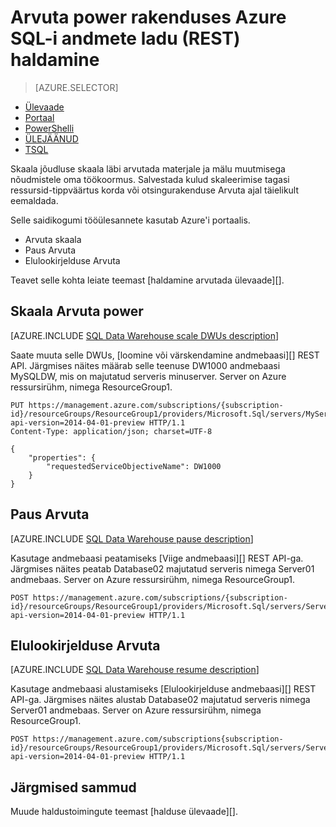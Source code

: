 <properties
   pageTitle="Arvuta power rakenduses Azure SQL-i andmete ladu (REST) haldamine | Microsoft Azure'i"
   description="PowerShelli ülesannete haldamiseks Arvutage power. Skaala Arvuta ressursid, reguleerides DWUs. Või Peata ja Jätka arvutada ressursside kulude salvestamiseks."
   services="sql-data-warehouse"
   documentationCenter="NA"
   authors="barbkess"
   manager="barbkess"
   editor=""/>

<tags
   ms.service="sql-data-warehouse"
   ms.devlang="NA"
   ms.topic="article"
   ms.tgt_pltfrm="NA"
   ms.workload="data-services"
   ms.date="08/08/2016"
   ms.author="barbkess;sonyama"/>

# <a name="manage-compute-power-in-azure-sql-data-warehouse-rest"></a>Arvuta power rakenduses Azure SQL-i andmete ladu (REST) haldamine

> [AZURE.SELECTOR]
- [Ülevaade](sql-data-warehouse-manage-compute-overview.md)
- [Portaal](sql-data-warehouse-manage-compute-portal.md)
- [PowerShelli](sql-data-warehouse-manage-compute-powershell.md)
- [ÜLEJÄÄNUD](sql-data-warehouse-manage-compute-rest-api.md)
- [TSQL](sql-data-warehouse-manage-compute-tsql.md)


Skaala jõudluse skaala läbi arvutada materjale ja mälu muutmisega nõudmistele oma töökoormus. Salvestada kulud skaleerimise tagasi ressursid-tippväärtus korda või otsingurakenduse Arvuta ajal täielikult eemaldada. 

Selle saidikogumi tööülesannete kasutab Azure'i portaalis.

- Arvuta skaala
- Paus Arvuta
- Elulookirjelduse Arvuta

Teavet selle kohta leiate teemast [haldamine arvutada ülevaade][].

<a name="scale-performance-bk"></a>
<a name="scale-compute-bk"></a>

## <a name="scale-compute-power"></a>Skaala Arvuta power

[AZURE.INCLUDE [SQL Data Warehouse scale DWUs description](../../includes/sql-data-warehouse-scale-dwus-description.md)]

Saate muuta selle DWUs, [loomine või värskendamine andmebaasi][] REST API. Järgmises näites määrab selle teenuse DW1000 andmebaasi MySQLDW, mis on majutatud serveris minuserver. Server on Azure ressursirühm, nimega ResourceGroup1.

```
PUT https://management.azure.com/subscriptions/{subscription-id}/resourceGroups/ResourceGroup1/providers/Microsoft.Sql/servers/MyServer/databases/MySQLDW?api-version=2014-04-01-preview HTTP/1.1
Content-Type: application/json; charset=UTF-8

{
    "properties": {
        "requestedServiceObjectiveName": DW1000
    }
}
```

<a name="pause-compute-bk"></a>

## <a name="pause-compute"></a>Paus Arvuta

[AZURE.INCLUDE [SQL Data Warehouse pause description](../../includes/sql-data-warehouse-pause-description.md)]

Kasutage andmebaasi peatamiseks [Viige andmebaasi][] REST API-ga. Järgmises näites peatab Database02 majutatud serveris nimega Server01 andmebaas. Server on Azure ressursirühm, nimega ResourceGroup1.

```
POST https://management.azure.com/subscriptions/{subscription-id}/resourceGroups/ResourceGroup1/providers/Microsoft.Sql/servers/Server01/databases/Database02/pause?api-version=2014-04-01-preview HTTP/1.1
```

<a name="resume-compute-bk"></a>

## <a name="resume-compute"></a>Elulookirjelduse Arvuta

[AZURE.INCLUDE [SQL Data Warehouse resume description](../../includes/sql-data-warehouse-resume-description.md)]

Kasutage andmebaasi alustamiseks [Elulookirjelduse andmebaasi][] REST API-ga. Järgmises näites alustab Database02 majutatud serveris nimega Server01 andmebaas. Server on Azure ressursirühm, nimega ResourceGroup1. 

```
POST https://management.azure.com/subscriptions{subscription-id}/resourceGroups/ResourceGroup1/providers/Microsoft.Sql/servers/Server01/databases/Database02/resume?api-version=2014-04-01-preview HTTP/1.1
```

<a name="next-steps-bk"></a>

## <a name="next-steps"></a>Järgmised sammud

Muude haldustoimingute teemast [halduse ülevaade][].

<!--Image references-->

<!--Article references-->
[Juhtimise ülevaade]: ./sql-data-warehouse-overview-manage.md
[Arvuta ülevaade haldamine]: ./sql-data-warehouse-manage-compute-overview.md

<!--MSDN references-->
[Paus andmebaas]: https://msdn.microsoft.com/library/azure/mt718817.aspx
[Elulookirjelduse andmebaas]: https://msdn.microsoft.com/library/azure/mt718820.aspx
[Loomiseks või andmebaasi värskendamine]: https://msdn.microsoft.com/library/azure/mt163685.aspx

<!--Other Web references-->

[Azure portal]: http://portal.azure.com/
